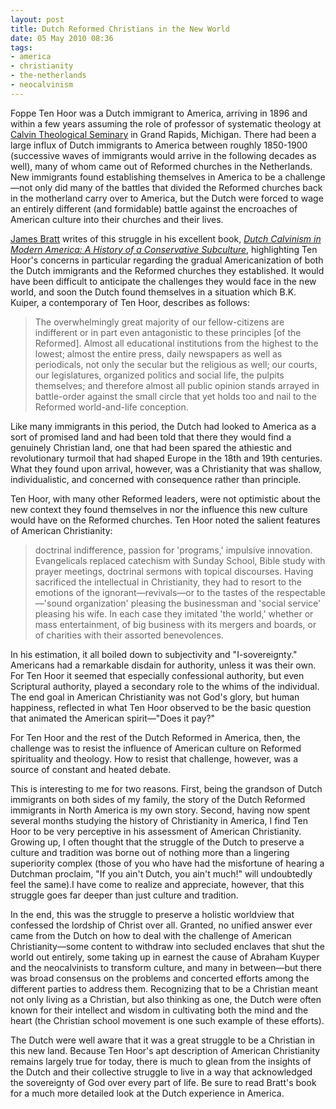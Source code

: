 ```yaml
---
layout: post
title: Dutch Reformed Christians in the New World
date: 05 May 2010 08:36
tags:
- america
- christianity
- the-netherlands
- neocalvinism
---
```

<p>Foppe Ten Hoor was a Dutch immigrant to America, arriving in 1896 and within a few years assuming the role of professor of systematic theology at <a href="http://www.calvinseminary.edu">Calvin Theological Seminary</a> in Grand Rapids, Michigan. There had been a large influx of Dutch immigrants to America between roughly 1850-1900 (successive waves of immigrants would arrive in the following decades as well), many of whom came out of Reformed churches in the Netherlands. New immigrants found establishing themselves in America to be a challenge&mdash;not only did many of the battles that divided the Reformed churches back in the motherland carry over to America, but the Dutch were forced to wage an entirely different (and formidable) battle against the encroaches of American culture into their churches and their lives.</p>
<p><a href="http://www.calvin.edu/academic/history/faculty/bratt/">James Bratt</a> writes of this struggle in his excellent book, <a href="http://www.amazon.com/Dutch-Calvinism-Modern-America-Conservative/dp/159244122X/ref=sr_1_1?ie=UTF8&amp;s=books&amp;qid=1273009743&amp;sr=8-1"><em>Dutch Calvinism in Modern America: A History of a Conservative Subculture</em></a>, highlighting Ten Hoor's concerns in particular regarding the gradual Americanization of both the Dutch immigrants and the Reformed churches they established. It would have been difficult to anticipate the challenges they would face in the new world, and soon the Dutch found themselves in a situation which B.K. Kuiper, a contemporary of Ten Hoor, describes as follows:</p>
<blockquote>
The overwhelmingly great majority of our fellow-citizens are indifferent or in part even antagonistic to these principles [of the Reformed]. Almost all educational institutions from the highest to the lowest; almost the entire press, daily newspapers as well as periodicals, not only the secular but the religious as well; our courts, our legislatures, organized politics and social life, the pulpits themselves; and therefore almost all public opinion stands arrayed in battle-order against the small circle that yet holds too and nail to the Reformed world-and-life conception.
</blockquote>
<p>Like many immigrants in this period, the Dutch had looked to America as a sort of promised land and had been told that there they would find a genuinely Christian land, one that had been spared the athiestic and revolutionary turmoil that had shaped Europe in the 18th and 19th centuries. What they found upon arrival, however, was a Christianity that was shallow, individualistic, and concerned with consequence rather than principle.</p>
<p>Ten Hoor, with many other Reformed leaders, were not optimistic about the new context they found themselves in nor the influence this new culture would have on the Reformed churches. Ten Hoor noted the salient features of American Christianity:</p>
<blockquote>
doctrinal indifference, passion for 'programs,' impulsive innovation. Evangelicals replaced catechism with Sunday School, Bible study with prayer meetings, doctrinal sermons with topical discourses. Having sacrificed the intellectual in Christianity, they had to resort to the emotions of the ignorant&mdash;revivals&mdash;or to the tastes of the respectable&mdash;'sound organization' pleasing the businessman and 'social service' pleasing his wife. In each case they imitated 'the world,' whether or mass entertainment, of big business with its mergers and boards, or of charities with their assorted benevolences.
</blockquote>
<p>In his estimation, it all boiled down to subjectivity and "I-sovereignty." Americans had a remarkable disdain for authority, unless it was their own. For Ten Hoor it seemed that especially confessional authority, but even Scriptural authority, played a secondary role to the whims of the individual. The end goal in American Christianity was not God's glory, but human happiness, reflected in what Ten Hoor observed to be the basic question that animated the American spirit&mdash;"Does it pay?"</p>
<p>For Ten Hoor and the rest of the Dutch Reformed in America, then, the challenge was to resist the influence of American culture on Reformed spirituality and theology. How to resist that challenge, however, was a source of constant and heated debate.</p>
<p>This is interesting to me for two reasons. First, being the grandson of Dutch immigrants on both sides of my family, the story of the Dutch Reformed immigrants in North America is my own story. Second, having now spent several months studying the history of Christianity in America, I find Ten Hoor to be very perceptive in his assessment of American Christianity. Growing up, I often thought that the struggle of the Dutch to preserve a culture and tradition was borne out of nothing more than a lingering superiority complex (those of you who have had the misfortune of hearing a Dutchman proclaim, "If you ain't Dutch, you ain't much!" will undoubtedly feel the same).I have come to realize and appreciate, however, that this struggle goes far deeper than just culture and tradition.</p>
<p>In the end, this was the struggle to preserve a holistic worldview that confessed the lordship of Christ over all. Granted, no unified answer ever came from the Dutch on how to deal with the challenge of American Christianity&mdash;some content to withdraw into secluded enclaves that shut the world out entirely, some taking up in earnest the cause of Abraham Kuyper and the neocalvinists to transform culture, and many in between&mdash;but there was broad consensus on the problems and concerted efforts among the different parties to address them. Recognizing that to be a Christian meant not only living as a Christian, but also thinking as one, the Dutch were often known for their intellect and wisdom in cultivating both the mind and the heart (the Christian school movement is one such example of these efforts).</p>

The Dutch were well aware that it was a great struggle to be a Christian in this new land. Because Ten Hoor's apt description of American Christianity remains largely true for today, there is much to glean from the insights of the Dutch and their collective struggle to live in a way that acknowledged the sovereignty of God over every part of life. Be sure to read Bratt's book for a much more detailed look at the Dutch experience in America.
